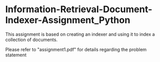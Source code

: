# Information-Retrieval-Document-Indexer-Assignment_Python
This assignment is based on creating an indexer and using it to index a collection of documents.

Please refer to "assignment1.pdf" for details regarding the problem statement
